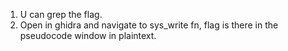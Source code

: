 1. U can grep the flag.
2. Open in ghidra and navigate to sys_write fn, flag is there in the pseudocode window in plaintext.